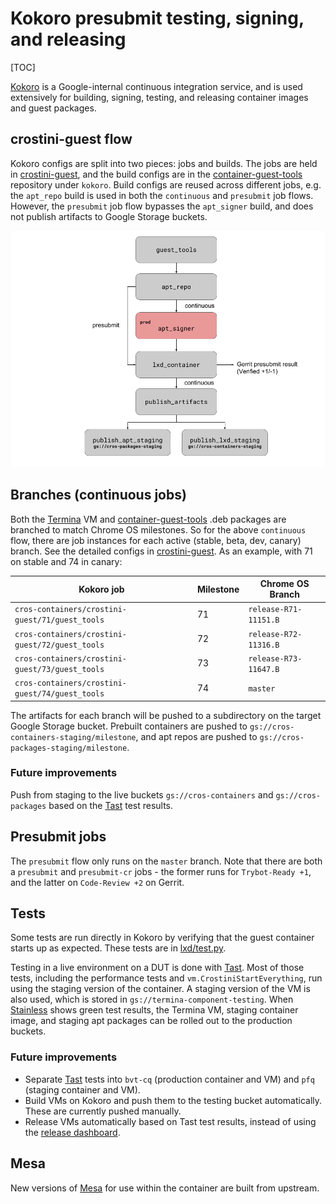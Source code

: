 # Kokoro presubmit testing, signing, and releasing

[TOC]

[Kokoro] is a Google-internal continuous integration service, and is used
extensively for building, signing, testing, and releasing container images
and guest packages.

## crostini-guest flow

Kokoro configs are split into two pieces: jobs and builds. The jobs are held in
[crostini-guest], and the build configs are in the [container-guest-tools]
repository under `kokoro`. Build configs are reused across different jobs, e.g.
the `apt_repo` build is used in both the `continuous` and `presubmit` job flows.
However, the `presubmit` job flow bypasses the `apt_signer` build, and does not
publish artifacts to Google Storage buckets.

![Kokoro guest flow](images/kokoro_guest_flow.png "Kokoro guest flow")

## Branches (continuous jobs)

Both the [Termina] VM and [container-guest-tools] .deb packages are branched to
match Chrome OS milestones. So for the above `continuous` flow, there are job
instances for each active (stable, beta, dev, canary) branch. See the detailed
configs in [crostini-guest]. As an example, with 71 on stable and 74 in canary:

| Kokoro job                                      | Milestone | Chrome OS Branch      |
|-------------------------------------------------|-----------|-----------------------|
| `cros-containers/crostini-guest/71/guest_tools` | 71        | `release-R71-11151.B` |
| `cros-containers/crostini-guest/72/guest_tools` | 72        | `release-R72-11316.B` |
| `cros-containers/crostini-guest/73/guest_tools` | 73        | `release-R73-11647.B` |
| `cros-containers/crostini-guest/74/guest_tools` | 74        | `master`              |

The artifacts for each branch will be pushed to a subdirectory on the target
Google Storage bucket. Prebuilt containers are pushed to
`gs://cros-containers-staging/milestone`, and apt repos are pushed to
`gs://cros-packages-staging/milestone`.

### Future improvements

Push from staging to the live buckets `gs://cros-containers` and
`gs://cros-packages` based on the [Tast] test results.

## Presubmit jobs

The `presubmit` flow only runs on the `master` branch. Note that there are both
a `presubmit` and `presubmit-cr` jobs - the former runs for `Trybot-Ready +1`,
and the latter on `Code-Review +2` on Gerrit.

## Tests

Some tests are run directly in Kokoro by verifying that the guest container
starts up as expected. These tests are in [lxd/test.py](../lxd/test.py).

Testing in a live environment on a DUT is done with [Tast]. Most of those tests,
including the performance tests and `vm.CrostiniStartEverything`, run using
the staging version of the container. A staging version of the VM is also used,
which is stored in `gs://termina-component-testing`. When [Stainless] shows
green test results, the Termina VM, staging container image, and staging
apt packages can be rolled out to the production buckets.

### Future improvements
* Separate [Tast] tests into `bvt-cq` (production container and VM) and `pfq`
  (staging container and VM).
* Build VMs on Kokoro and push them to the testing bucket automatically. These
  are currently pushed manually.
* Release VMs automatically based on Tast test results, instead of using the
  [release dashboard].

[crostini-guest]: https://goto.google.com/crostini-guest-kokoro
[container-guest-tools]: https://chromium.googlesource.com/chromiumos/containers/cros-container-guest-tools/
[Kokoro]: https://goto.google.com/kokoro
[release dashboard]: https://goto.google.com/omaharelease
[Stainless]: https://goto.google.com/stainless
[Tast]: https://chromium.googlesource.com/chromiumos/platform/tast-tests/+/master/src/chromiumos/tast/local/bundles/cros/vm/
[Termina]: https://chromium.googlesource.com/chromiumos/overlays/board-overlays/+/24a9d16fc15c3d07d726f3f974a541572d3584e5/project-termina/

## Mesa

New versions of [Mesa] for use within the container are built from upstream.

[Mesa]: https://chromium.googlesource.com/chromiumos/containers/cros-container-guest-tools/+/refs/heads/master/mesa/
